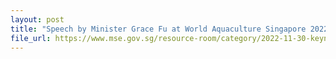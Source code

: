 ```yaml
---
layout: post
title: "Speech by Minister Grace Fu at World Aquaculture Singapore 2022"
file_url: https://www.mse.gov.sg/resource-room/category/2022-11-30-keynote-speech-by-minister-grace-fu-at-world-aquaculture-singapore-2022
---
```


